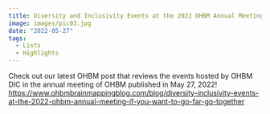 ```yaml
---
title: Diversity and Inclusivity Events at the 2022 OHBM Annual Meeting
image: images/pic03.jpg
date: "2022-05-27"
tags:
  - Lists
  - Highlights
---
```

Check out our latest OHBM post that reviews the events hosted by OHBM DIC in the annual meeting of OHBM published in May 27, 2022! 
https://www.ohbmbrainmappingblog.com/blog/diversity-inclusivity-events-at-the-2022-ohbm-annual-meeting-if-you-want-to-go-far-go-together
<!-- more -->

